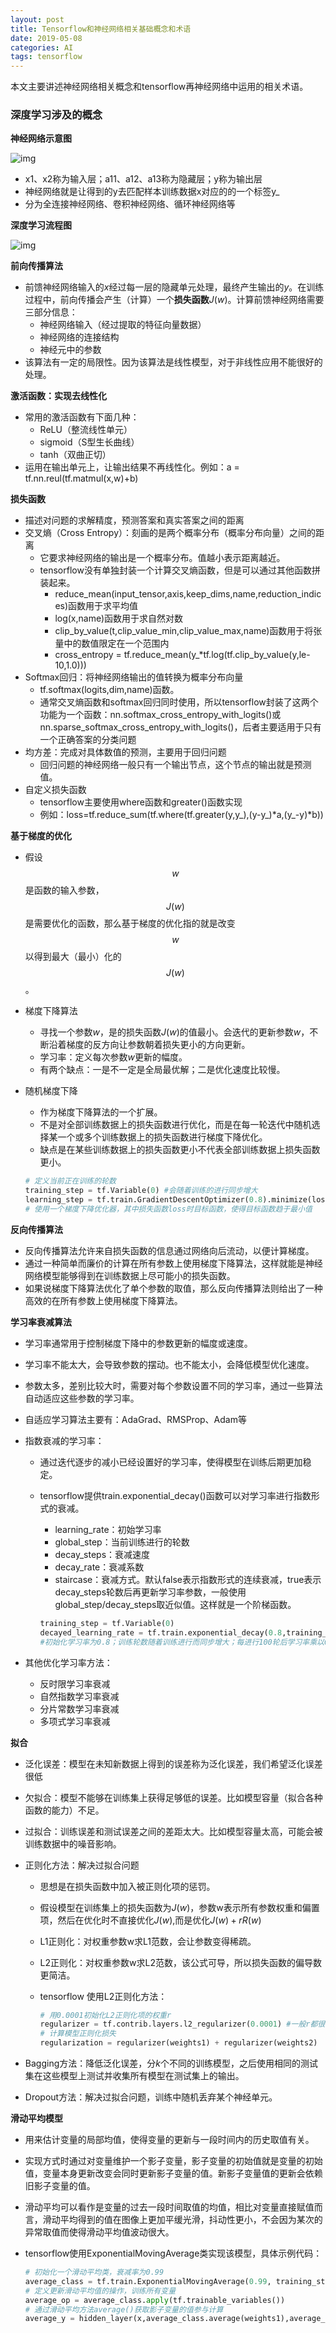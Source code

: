 ```yaml
---
layout: post
title: Tensorflow和神经网络相关基础概念和术语
date: 2019-05-08
categories: AI
tags: tensorflow
---
```


本文主要讲述神经网络相关概念和tensorflow再神经网络中运用的相关术语。

### 深度学习涉及的概念

 **神经网络示意图**

![img](https://img-blog.csdn.net/20180702102749705?watermark/2/text/aHR0cHM6Ly9ibG9nLmNzZG4ubmV0L3UwMTQxMDU5ODc=/font/5a6L5L2T/fontsize/400/fill/I0JBQkFCMA==/dissolve/70)

- x1、x2称为输入层；a11、a12、a13称为隐藏层；y称为输出层
- 神经网络就是让得到的y去匹配样本训练数据x对应的的一个标签y_
- 分为全连接神经网络、卷积神经网络、循环神经网络等

 **深度学习流程图**

![img](https://img-blog.csdn.net/20180205220441254?watermark/2/text/aHR0cDovL2Jsb2cuY3Nkbi5uZXQvdGlhbl9xaW5nX2xlaQ==/font/5a6L5L2T/fontsize/400/fill/I0JBQkFCMA==/dissolve/70/gravity/SouthEast)

 **前向传播算法**

- 前馈神经网络输入的$x$经过每一层的隐藏单元处理，最终产生输出的$y$。在训练过程中，前向传播会产生（计算）一个**损失函数**$J(w)$。计算前馈神经网络需要三部分信息：
  - 神经网络输入（经过提取的特征向量数据）
  - 神经网络的连接结构
  - 神经元中的参数
- 该算法有一定的局限性。因为该算法是线性模型，对于非线性应用不能很好的处理。

 **激活函数：实现去线性化**

- 常用的激活函数有下面几种：
  - ReLU（整流线性单元）
  - sigmoid（S型生长曲线）
  - tanh（双曲正切）
- 运用在输出单元上，让输出结果不再线性化。例如：a = tf.nn.reul(tf.matmul(x,w)+b)

 **损失函数**

- 描述对问题的求解精度，预测答案和真实答案之间的距离
- 交叉熵（Cross Entropy）：刻画的是两个概率分布（概率分布向量）之间的距离
  - 它要求神经网络的输出是一个概率分布。值越小表示距离越近。
  - tensorflow没有单独封装一个计算交叉熵函数，但是可以通过其他函数拼装起来。
    - reduce_mean(input_tensor,axis,keep_dims,name,reduction_indices)函数用于求平均值
    - log(x,name)函数用于求自然对数
    - clip_by_value(t,clip_value_min,clip_value_max,name)函数用于将张量中的数值限定在一个范围内
    - cross_entropy = tf.reduce_mean(y_*tf.log(tf.clip_by_value(y,le-10,1.0)))
- Softmax回归：将神经网络输出的值转换为概率分布向量
  - tf.softmax(logits,dim,name)函数。
  - 通常交叉熵函数和softmax回归同时使用，所以tensorflow封装了这两个功能为一个函数：nn.softmax_cross_entropy_with_logits()或nn.sparse_softmax_cross_entropy_with_logits()，后者主要适用于只有一个正确答案的分类问题
- 均方差：完成对具体数值的预测，主要用于回归问题
  - 回归问题的神经网络一般只有一个输出节点，这个节点的输出就是预测值。
- 自定义损失函数
  - tensorflow主要使用where函数和greater()函数实现
  - 例如：loss=tf.reduce_sum(tf.where(tf.greater(y,y\_),(y-y\_)\*a,(y\_-y)\*b))

 **基于梯度的优化**

- 假设$$w$$是函数的输入参数，$$J(w)$$ 是需要优化的函数，那么基于梯度的优化指的就是改变$$w$$以得到最大（最小）化的$$J(w)$$。

- 梯度下降算法

  - 寻找一个参数$w$，是的损失函数$J(w)$的值最小。会迭代的更新参数$w$，不断沿着梯度的反方向让参数朝着损失更小的方向更新。
  - 学习率：定义每次参数$w$更新的幅度。
  - 有两个缺点：一是不一定是全局最优解；二是优化速度比较慢。

- 随机梯度下降

  - 作为梯度下降算法的一个扩展。
  - 不是对全部训练数据上的损失函数进行优化，而是在每一轮迭代中随机选择某一个或多个训练数据上的损失函数进行梯度下降优化。
  - 缺点是在某些训练数据上的损失函数更小不代表全部训练数据上损失函数更小。

  ```python
  # 定义当前正在训练的轮数
  training_step = tf.Variable(0) #会随着训练的进行同步增大
  learning_step = tf.train.GradientDescentOptimizer(0.8).minimize(loss,global_step=training_step)
  # 使用一个梯度下降优化器，其中损失函数loss时目标函数，使得目标函数趋于最小值
  ```

  

 **反向传播算法**

- 反向传播算法允许来自损失函数的信息通过网络向后流动，以便计算梯度。
- 通过一种简单而廉价的计算在所有参数上使用梯度下降算法，这样就能是神经网络模型能够得到在训练数据上尽可能小的损失函数。
- 如果说梯度下降算法优化了单个参数的取值，那么反向传播算法则给出了一种高效的在所有参数上使用梯度下降算法。

 **学习率衰减算法**

- 学习率通常用于控制梯度下降中的参数更新的幅度或速度。

- 学习率不能太大，会导致参数的摆动。也不能太小，会降低模型优化速度。

- 参数太多，差别比较大时，需要对每个参数设置不同的学习率，通过一些算法自动适应这些参数的学习率。

- 自适应学习算法主要有：AdaGrad、RMSProp、Adam等

- 指数衰减的学习率：

  - 通过迭代逐步的减小已经设置好的学习率，使得模型在训练后期更加稳定。

  - tensorflow提供train.exponential_decay()函数可以对学习率进行指数形式的衰减。

    - learning_rate：初始学习率
    - global_step：当前训练进行的轮数
    - decay_steps：衰减速度
    - decay_rate：衰减系数
    - staircase：衰减方式。默认false表示指数形式的连续衰减，true表示decay_steps轮数后再更新学习率参数，一般使用global_step/decay_steps取近似值。这样就是一个阶梯函数。

    ```python
    training_step = tf.Variable(0)
    decayed_learning_rate = tf.train.exponential_decay(0.8,training_step,100,0.9,True)
    #初始化学习率为0.8；训练轮数随着训练进行而同步增大；每进行100轮后学习率乘以0.9
    ```

- 其他优化学习率方法：

  - 反时限学习率衰减
  - 自然指数学习率衰减
  - 分片常数学习率衰减
  - 多项式学习率衰减

 **拟合**

- 泛化误差：模型在未知新数据上得到的误差称为泛化误差，我们希望泛化误差很低

- 欠拟合：模型不能够在训练集上获得足够低的误差。比如模型容量（拟合各种函数的能力）不足。

- 过拟合：训练误差和测试误差之间的差距太大。比如模型容量太高，可能会被训练数据中的噪音影响。

- 正则化方法：解决过拟合问题

  - 思想是在损失函数中加入被正则化项的惩罚。

  - 假设模型在训练集上的损失函数为$J(w)$，参数w表示所有参数权重和偏置项，然后在优化时不直接优化$J(w)$,而是优化$J(w)+rR(w)$

  - L1正则化：对权重参数w求L1范数，会让参数变得稀疏。

  - L2正则化：对权重参数w求L2范数，该公式可导，所以损失函数的偏导数更简洁。

  - tensorflow 使用L2正则化方法：

    ```python
    # 用0.0001初始化L2正则化项的权重r
    regularizer = tf.contrib.layers.l2_regularizer(0.0001) #一般r都很小
    # 计算模型正则化损失
    regularization = regularizer(weights1) + regularizer(weights2)
    ```

- Bagging方法：降低泛化误差，分$k$个不同的训练模型，之后使用相同的测试集在这些模型上测试并收集所有模型在测试集上的输出。

- Dropout方法：解决过拟合问题，训练中随机丢弃某个神经单元。

 **滑动平均模型**

- 用来估计变量的局部均值，使得变量的更新与一段时间内的历史取值有关。

- 实现方式时通过对变量维护一个影子变量，影子变量的初始值就是变量的初始值，变量本身更新改变会同时更新影子变量的值。新影子变量值的更新会依赖旧影子变量的值。

- 滑动平均可以看作是变量的过去一段时间取值的均值，相比对变量直接赋值而言，滑动平均得到的值在图像上更加平缓光滑，抖动性更小，不会因为某次的异常取值而使得滑动平均值波动很大。

- tensorflow使用ExponentialMovingAverage类实现该模型，具体示例代码：

  ```python
  # 初始化一个滑动平均类，衰减率为0.99
  average_class = tf.train.ExponentialMovingAverage(0.99, training_step)
  # 定义更新滑动平均值的操作，训练所有变量
  average_op = average_class.apply(tf.trainable_variables())
  # 通过滑动平均方法average()获取影子变量的值参与计算
  average_y = hidden_layer(x,average_class.average(weights1),average_class.average(biases1),average_class.average(weights2), average_class.average(biases2), 'average_y')
  ```

